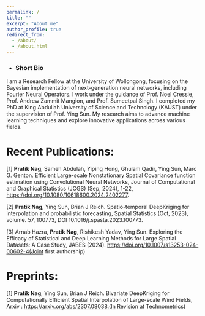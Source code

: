 ```yaml
---
permalink: /
title: ""
excerpt: "About me"
author_profile: true
redirect_from: 
  - /about/
  - /about.html
---
```


* ### Short Bio

I am a Research Fellow at the University of Wollongong, focusing on the Bayesian implementation of next-generation neural networks, including Fourier Neural Operators. I work under the guidance of Prof. Noel Cressie, Prof. Andrew Zammit Mangion, and Prof. Sumeetpal Singh. I completed my PhD at King Abdullah University of Science and Technology (KAUST) under the supervision of Prof. Ying Sun. My research aims to advance machine learning techniques and explore innovative applications across various fields.

Recent Publications:
===
[1] **Pratik Nag**, Sameh Abdulah, Yiping Hong, Ghulam Qadir, Ying Sun, Marc G. Genton. Efficient Large-scale Nonstationary
Spatial Covariance function estimation using Convolutional Neural Networks, Journal of Computational and Graphical
Statistics (JCGS) (Sep, 2024), 1-22, https://doi.org/10.1080/10618600.2024.2402277.

[2] **Pratik Nag**, Ying Sun, Brian J Reich. Spatio-temporal DeepKriging for interpolation and probabilistic forecasting, Spatial
Statistics (Oct, 2023), volume. 57, 100773, DOI 10.1016/j.spasta.2023.100773.

[3] Arnab Hazra, **Pratik Nag**, Rishikesh Yadav, Ying Sun. Exploring the Efficacy of Statistical and Deep Learning Methods for Large
Spatial Datasets: A Case Study, JABES (2024). https://doi.org/10.1007/s13253-024-00602-4(Joint first authorship)


Preprints:
===
[1] **Pratik Nag**, Ying Sun, Brian J Reich. Bivariate DeepKriging for Computationally Efficient Spatial Interpolation of Large-scale
Wind Fields, Arxiv : https://arxiv.org/abs/2307.08038.(In Revision at Technometrics)
